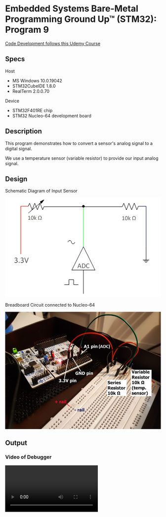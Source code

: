 # Embedded Systems Bare-Metal Programming Ground Up™ (STM32): Program 9

[Code Development follows this Udemy Course](https://www.udemy.com/course/embedded-systems-bare-metal-programming/)

## Specs

Host

* MS Windows 10.0.19042
* STM32CubeIDE 1.8.0
* RealTerm 2.0.0.70

Device

* STM32F401RE chip
* STM32 Nucleo-64 development board

## Description

This program demonstrates how to convert a sensor's analog signal to a digital signal.

We use a temperature sensor (variable resistor) to provide our input analog signal.

## Design

Schematic Diagram of Input Sensor

![Schematic Diagram](Design/STM32F4-9_adc_single_conversion-temperature-schematic_diagram.png)

Breadboard Circuit connected to Nucleo-64

![Breadboard Circuit](Design/STM32F4-9_adc_single_conversion-temperature-hardware.png)

## Output

### Video of Debugger

![Debugger shows changing Analog Input and Digital Output](Output/STM32F4-9_adc_single_conversion-temperature.mp4)

